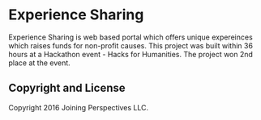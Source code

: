 # Experience Sharing

Experience Sharing is web based portal which offers unique expereinces which raises funds for non-profit causes.
This project was built within 36 hours at a Hackathon event - Hacks for Humanities. The project won 2nd place at the event.

## Copyright and License

Copyright 2016 Joining Perspectives LLC. 
